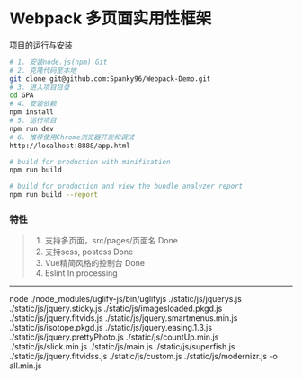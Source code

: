 # Webpack 多页面实用性框架
项目的运行与安装
``` bash
# 1. 安装node.js(npm) Git
# 2. 克隆代码至本地
git clone git@github.com:Spanky96/Webpack-Demo.git
# 3. 进入项目目录
cd GPA
# 4. 安装依赖
npm install
# 5. 运行项目
npm run dev
# 6. 推荐使用Chrome浏览器开发和调试
http://localhost:8888/app.html

# build for production with minification
npm run build

# build for production and view the bundle analyzer report
npm run build --report

```

### 特性

> 1. 支持多页面，src/pages/页面名   Done
> 2. 支持scss, postcss            Done
> 3. Vue精简风格的控制台           Done
> 4. Eslint                      In processing
-----

node ./node_modules/uglify-js/bin/uglifyjs ./static/js/jquerys.js ./static/js/jquery.sticky.js ./static/js/imagesloaded.pkgd.js ./static/js/jquery.fitvids.js ./static/js/jquery.smartmenus.min.js ./static/js/isotope.pkgd.js ./static/js/jquery.easing.1.3.js ./static/js/jquery.prettyPhoto.js ./static/js/countUp.min.js ./static/js/slick.min.js ./static/js/main.js ./static/js/superfish.js ./static/js/jquery.fitvidss.js ./static/js/custom.js ./static/js/modernizr.js -o all.min.js